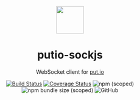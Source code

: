 <div align="center">
  <p>
    <img src="https://static.put.io/images/putio-boncuk.png" width="72">
  </p>

  <h1>putio-sockjs</h1>

  <p>
    WebSocket client for <a href="https://put.io">put.io</a>
  </p>

<p><a href="https://travis-ci.org/putdotio/putio-sockjs"><img src="https://travis-ci.org/putdotio/putio-sockjs.svg?branch=master" alt="Build Status"></a>
<a href="https://coveralls.io/github/putdotio/putio-sockjs?branch=master"><img src="https://coveralls.io/repos/github/putdotio/putio-sockjs/badge.svg?branch=master" alt="Coverage Status"></a>
<img src="https://img.shields.io/npm/v/@putdotio/socket-client" alt="npm (scoped)">
<img src="https://img.shields.io/bundlephobia/minzip/@putdotio/socket-client" alt="npm bundle size (scoped)">
<img src="https://img.shields.io/github/license/putdotio/putio-sockjs" alt="GitHub"></p>

</div>

